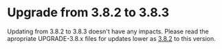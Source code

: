 # Upgrade from 3.8.2 to 3.8.3

Updating from 3.8.2 to 3.8.3 doesn't have any impacts. Please read the apropriate UPGRADE-3.8.x files for updates lower as [3.8.2](UPGRADE-3.8.2.md) to this version.
